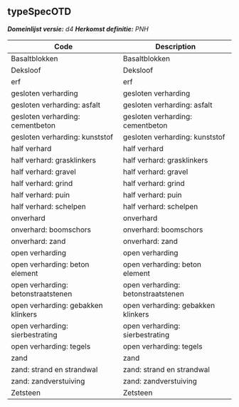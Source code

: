 ## typeSpecOTD

*__Domeinlijst versie:__ d4*
*__Herkomst definitie:__ PNH*

|__Code__ |__Description__	|
|	---	|	---	|
| Basaltblokken | Basaltblokken |
| Deksloof | Deksloof |
| erf | erf |
| gesloten verharding | gesloten verharding |
| gesloten verharding: asfalt | gesloten verharding: asfalt |
| gesloten verharding: cementbeton | gesloten verharding: cementbeton |
| gesloten verharding: kunststof | gesloten verharding: kunststof |
| half verhard | half verhard |
| half verhard: grasklinkers | half verhard: grasklinkers |
| half verhard: gravel | half verhard: gravel |
| half verhard: grind | half verhard: grind |
| half verhard: puin | half verhard: puin |
| half verhard: schelpen | half verhard: schelpen|
| onverhard | onverhard |
| onverhard: boomschors | onverhard: boomschors |
| onverhard: zand | onverhard: zand |
| open verharding | open verharding |
| open verharding: beton element | open verharding: beton element |
| open verharding: betonstraatstenen | open verharding: betonstraatstenen |
| open verharding: gebakken klinkers | open verharding: gebakken klinkers |
| open verharding: sierbestrating | open verharding: sierbestrating |
| open verharding: tegels | open verharding: tegels |
| zand | zand |
| zand: strand en strandwal | zand: strand en strandwal |
| zand: zandverstuiving |zand: zandverstuiving |
| Zetsteen | Zetsteen |